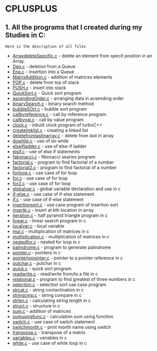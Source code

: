 # CPLUSPLUS

## 1. All the programs that I created during my Studies in C:
```
Here is the description of all files
```
* [ArraydeleteSpecific.c](ArraydeleteSpecific.c) - delete an element from specif position in an Array.
* [Deq.c](Deq.c) - deletion from a Queue
* [Enq.c](Enq.c) - insertion into a Queue
* [MatrixAddition.c](MatrixAddition.c) - addition of matrices elements
* [POP.c](POP.c) - delete from top of stack
* [PUSH.c](PUSH.c) - insert into stack
* [QuickSort.c](QuickSort.c) - Quick sort program
* [ascendingOrder.c](ascendingOrder.c) - arranging data in acsending order
* [binarySearch.c](binarySearch.c) - binary search method
* [bubbleSOrt.c](bubbleSOrt.c) - bubble sort program
* [callbyreference.c](callbyreference.c) - call by reference program
* [callbyval.c](callbyval.c) - call by value program
* [clock.c](clock.c) - inbuilt clock program of turboC++
* [createlinklist.c](createlinklist.c) - creating a linked list
* [deletefromlastinarray.c](deletefromlastinarray.c) - delete from last in array
* [dowhile.c](dowhile.c) - use of do while
* [elseifladder.c](elseifladder.c) - use of else-if ladder
* [elsif.c](elsif.c) - use of else if statements
* [fabonacci.c](fabonacci.c) - fibonacci searies program
* [factorial.c](factorial.c) - program to find factorial of a number
* [factorial2.c](factorial2.c) - program to find factorial of a number
* [forloop.c](forloop.c) - use case of for loop
* [for.c](for.c) - use case of for loop
* [for2.c](for2.c) - use case of for loop
* [globalvar.c](globalvar.c) - global variable declaration and use in c
* [if-else.c](if-else.c) - use case of if-else statement 
* [if.c](if.c) - use case of if-else statement
* [insertionsort.c](insertionsort.c) - use case program of insertion sort
* [insertk.c](insertk.c) - insert at kth location in array
* [iteration.c](iteration.c) - half pyramid triangle program in c
* [linear.c](linear.c) - linear search program in c
* [localvar.c](localvar.c) - local variable
* [mul.c](mul.c) - multiplication of matrices in c
* [multiplication.c](multiplication.c) - multiplication of matrices in c
* [nestedfor.c](nestedfor.c) - nested for loop in c
* [palindrome.c](palindrome.c) - program to generate palindrome
* [pointer.c](pointer.c) - pointers in c
* [pointertopointer.c](pointertopointer.c) - pointer to a pointer reference in c
* [putchar.c](putchar.c) - putchar in c
* [quick.c](quick.c) - quick sort program
* [readwrite.c](readwrite.c) - read/write from/to a file in c
* [relational.c](relational.c) - program to find greatest of three numbers in c
* [selection.c](selection.c) - selection sort use case program
* [strcat.c](strcat.c) - string contactination in c
* [stringcmp.c](stringcmp.c) - string compare in c
* [strlen.c](strlen.c) - calculating string length in c
* [struct.c](struct.c) - structure in c
* [sum.c](sum.c) - addition of matrices
* [sumusingfunc.c](sumusingfunc.c) - calculation sum using function
* [switch.c](switch.c) - use case of switch statement
* [switchmonth.c](switchmonth.c) - print month name using switch
* [transpose.c](transpose.c) - transpose of a matrix
* [variables.c](variables.c) - variables in c
* [while.c](while.c) - use case of while loop in c